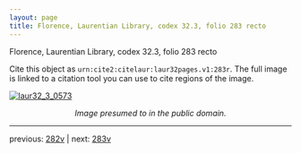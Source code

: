 ```yaml
---
layout: page
title: Florence, Laurentian Library, codex 32.3, folio 283 recto
---
```


Florence, Laurentian Library, codex 32.3, folio 283 recto

Cite this object as `urn:cite2:citelaur:laur32pages.v1:283r`.  The full image is linked to a citation tool you can use to cite regions of the image.

[![laur32_3_0573](http://www.homermultitext.org/iipsrv?IIIF=/project/homer/pyramidal/deepzoom/citelaur/laur32imgs/v1/laur32_3_0573.tif/full/800,/0/default.jpg)](http://www.homermultitext.org/ict2/?urn=urn:cite2:citelaur:laur32imgs.v1:laur32_3_0573) 

<p style="text-align: center; font-style: italic;">Image presumed to in the public domain.</p>

---

previous: [282v](../282v/) | next: [283v](../283v/)